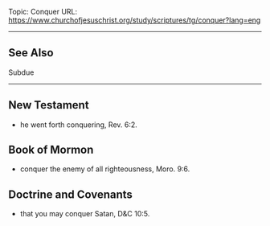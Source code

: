 Topic: Conquer
URL: https://www.churchofjesuschrist.org/study/scriptures/tg/conquer?lang=eng

---

## See Also

Subdue

---

## New Testament

- he went forth conquering, Rev. 6:2.

## Book of Mormon

- conquer the enemy of all righteousness, Moro. 9:6.

## Doctrine and Covenants

- that you may conquer Satan, D&C 10:5.

